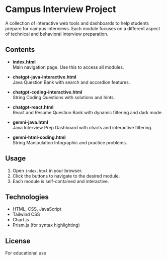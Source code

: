 # Campus Interview Project

A collection of interactive web tools and dashboards to help students prepare for campus interviews. Each module focuses on a different aspect of technical and behavioral interview preparation.

## Contents

- **index.html**  
  Main navigation page. Use this to access all modules.

- **chatgpt-java-interactive.html**  
  Java Question Bank with search and accordion features.

- **chatgpt-coding-interactive.html**  
  String Coding Questions with solutions and hints.

- **chatgpt-react.html**  
  React and Resume Question Bank with dynamic filtering and dark mode.

- **gemni-java.html**  
  Java Interview Prep Dashboard with charts and interactive filtering.

- **gemni-html-coding.html**  
  String Manipulation Infographic and practice problems.

## Usage

1. Open `index.html` in your browser.
2. Click the buttons to navigate to the desired module.
3. Each module is self-contained and interactive.

## Technologies

- HTML, CSS, JavaScript
- Tailwind CSS
- Chart.js
- Prism.js (for syntax highlighting)

## License

For educational use